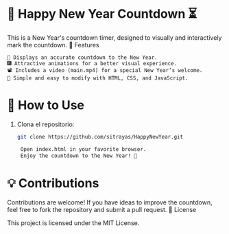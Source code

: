# 🎉 Happy New Year Countdown ⏳

This is a New Year's countdown timer, designed to visually and interactively mark the countdown.
📝 Features

    📆 Displays an accurate countdown to the New Year.
    🎆 Attractive animations for a better visual experience.
    📽️ Includes a video (main.mp4) for a special New Year’s welcome.
    📄 Simple and easy to modify with HTML, CSS, and JavaScript.

# 🚀 How to Use

1. Clona el repositorio:
   ```sh
   git clone https://github.com/sitrayas/HappyNewYear.git

    Open index.html in your favorite browser.
    Enjoy the countdown to the New Year! 🎊

# 💡 Contributions

Contributions are welcome! If you have ideas to improve the countdown, feel free to fork the repository and submit a pull request.
📜 License

This project is licensed under the MIT License.
